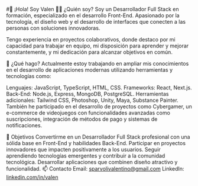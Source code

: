 #👋 ¡Hola! Soy Valen
🧑‍💻 ¿Quién soy?
Soy un Desarrollador Full Stack en formación, especializado en el desarrollo Front-End. Apasionado por la tecnología, el diseño web y el desarrollo de interfaces que conecten a las personas con soluciones innovadoras.

Tengo experiencia en proyectos colaborativos, donde destaco por mi capacidad para trabajar en equipo, mi disposición para aprender y mejorar constantemente, y mi dedicación para alcanzar objetivos en común.

🚀 ¿Qué hago?
Actualmente estoy trabajando en ampliar mis conocimientos en el desarrollo de aplicaciones modernas utilizando herramientas y tecnologías como:

Lenguajes: JavaScript, TypeScript, HTML, CSS.
Frameworks: React, Next.js.
Back-End: Node.js, Express, MongoDB, PostgreSQL.
Herramientas adicionales: Tailwind CSS, Photoshop, Unity, Maya, Substance Painter.
También he participado en el desarrollo de proyectos como Cybergamer, un e-commerce de videojuegos con funcionalidades avanzadas como suscripciones, integración de métodos de pago y sistemas de notificaciones.

🎯 Objetivos
Convertirme en un Desarrollador Full Stack profesional con una sólida base en Front-End y habilidades Back-End.
Participar en proyectos innovadores que impacten positivamente a los usuarios.
Seguir aprendiendo tecnologías emergentes y contribuir a la comunidad tecnológica.
Desarrollar aplicaciones que combinen diseño atractivo y funcionalidad.
📫 Contacto
Email: sparvolivalentino@gmail.com
LinkedIn: [linkedin.com/in/valen](https://www.linkedin.com/in/valentino-sparvoli-088846219/)
